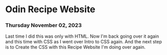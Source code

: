# Odin Recipe Website 


### Thursday November 02, 2023
Last time I did this was only with HTML.  Now I'm back going over it again and this time with CSS as I went over Intro to CSS again.  And the next step is to Create the CSS with this Recipe Website I'm doing over again.
